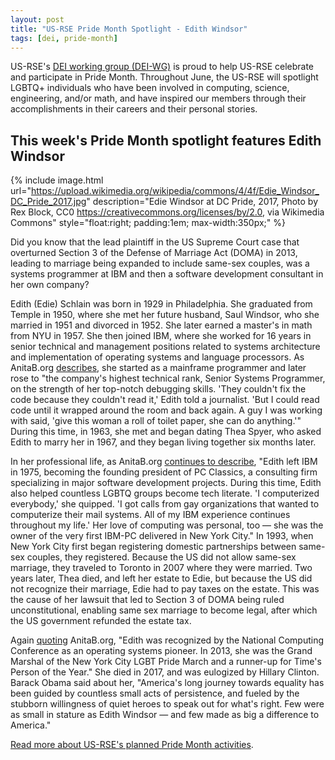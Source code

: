 ```yaml
---
layout: post
title: "US-RSE Pride Month Spotlight - Edith Windsor"
tags: [dei, pride-month]
---
```


US-RSE's [DEI working group (DEI-WG)](https://us-rse.org/wg/dei/) is proud to
help US-RSE celebrate and participate in Pride Month. Throughout June, the
US-RSE will spotlight LGBTQ+ individuals who have been involved in computing,
science, engineering, and/or math, and have inspired our members through their
accomplishments in their careers and their personal stories.

## This week's Pride Month spotlight features Edith Windsor

{% include image.html
url="https://upload.wikimedia.org/wikipedia/commons/4/4f/Edie_Windsor_DC_Pride_2017.jpg"
description="Edie Windsor at DC Pride, 2017, Photo by Rex Block, CC0
<https://creativecommons.org/licenses/by/2.0>, via Wikimedia Commons"
style="float:right; padding:1em; max-width:350px;" %}

Did you know that the lead plaintiff in the US Supreme Court case that
overturned Section 3 of the Defense of Marriage Act (DOMA) in 2013, leading to
marriage being expanded to include same-sex couples, was a systems programmer
at IBM and then a software development consultant in her own company?

Edith (Edie) Schlain was born in 1929 in Philadelphia. She graduated from
Temple in 1950, where she met her future husband, Saul Windsor, who she married
in 1951 and divorced in 1952. She later earned a master's in math from NYU in 1957.
She then joined IBM, where she worked for 16 years  in senior technical
and management positions related to systems architecture and implementation of
operating systems and language processors. As AnitaB.org
[describes](https://anitab.org/profile/remembering-edith-windsor-tech-pioneer-equality-advocate/),
she started as a mainframe programmer and later rose to "the company's highest
technical rank, Senior Systems Programmer, on the strength of her top-notch
debugging skills. 'They couldn't fix the code because they couldn't read it,'
Edith told a journalist. 'But I could read code until it wrapped around the
room and back again. A guy I was working with said, 'give this woman a roll of
toilet paper, she can do anything.'" During this time, in 1963, she met and
began dating Thea Spyer, who asked Edith to marry her in 1967, and they began
living together six months later.

In her professional life, as AnitaB.org [continues to
describe](https://anitab.org/profile/remembering-edith-windsor-tech-pioneer-equality-advocate/),
"Edith left IBM in 1975, becoming the founding president of PC Classics, a
consulting firm specializing in major software development projects. During
this time, Edith also helped countless LGBTQ groups become tech literate. 'I
computerized everybody,' she quipped. 'I got calls from gay organizations that
wanted to computerize their mail systems. All of my IBM experience continues
throughout my life.' Her love of computing was personal, too — she was the
owner of the very first IBM-PC delivered in New York City." In 1993, when New
York City first began registering domestic partnerships between same-sex
couples, they registered. Because the US did not allow same-sex marriage, they
traveled to Toronto in 2007 where they were married. Two years later, Thea
died, and left her estate to Edie, but because the US did not recognize their
marriage, Edie had to pay taxes on the estate. This was the cause of her
lawsuit that led to Section 3 of DOMA being ruled unconstitutional, enabling
same sex marriage to become legal, after which the US government refunded the
estate tax.

Again
[quoting](https://anitab.org/profile/remembering-edith-windsor-tech-pioneer-equality-advocate/)
AnitaB.org, "Edith was recognized by the National Computing Conference as an
operating systems pioneer. In 2013, she was the Grand Marshal of the New York
City LGBT Pride March and a runner-up for Time's Person of the Year." She died
in 2017, and was eulogized by Hillary Clinton. Barack Obama said about her,
"America's long journey towards equality has been guided by countless small
acts of persistence, and fueled by the stubborn willingness of quiet heroes to
speak out for what's right. Few were as small in stature as Edith Windsor — and
few made as big a difference to America."

[Read more about US-RSE's planned Pride Month
activities](https://us-rse.org/2026-06-13-pride-month/).

